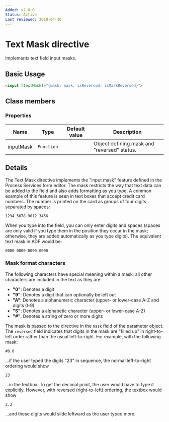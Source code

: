 ```yaml
---
Added: v2.0.0
Status: Active
Last reviewed: 2018-04-10
---
```


# Text Mask directive

Implements text field input masks.

## Basic Usage

```html
<input [textMask]="{mask: mask, isReversed: isMaskReversed}">
```

## Class members

### Properties

| Name | Type | Default value | Description |
| ---- | ---- | ------------- | ----------- |
| inputMask | `Function` |  | Object defining mask and "reversed" status. |

## Details

The Text Mask directive implements the "input mask" feature defined in the
Process Services form editor. The mask restricts the way that text data can
be added to the field and also adds formatting as you type. A common example of
this feature is seen in text boxes that accept credit card numbers. The number is
printed on the card as groups of four digits separated by spaces:

`1234 5678 9012 3456`

When you type into the field, you can only enter digits and spaces (spaces
are only valid if you type them in the position they occur in the mask;
otherwise, they are added automatically as you type digits). The equivalent
text mask in ADF would be:

`0000 0000 0000 0000`

### Mask format characters

The following characters have special meaning within a mask; all other characters
are included in the text as they are:

-   **"0"**: Denotes a digit
-   **"9"**: Denotes a digit that can optionally be left out
-   **"A"**: Denotes a alphanumeric character (upper- or lower-case A-Z and digits 0-9)
-   **"S"**: Denotes a alphabetic character (upper- or lower-case A-Z)
-   **"#"**: Denotes a string of zero or more digits

The mask is passed to the directive in the `mask` field of the parameter object. The
`reversed` field indicates that digits in the mask are "filled up" in
right-to-left order rather than the usual left-to-right. For example, with the
following mask:

`#0.0`

...if the user typed the digits "23" in sequence, the normal left-to-right ordering
would show

`23`

...in the textbox. To get the decimal point, the user would have to type it explicitly.
However, with reversed (right-to-left) ordering, the textbox would show

`2.3`

...and these digits would slide leftward as the user typed more.

